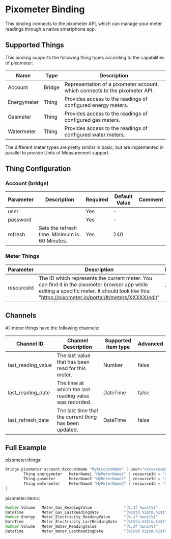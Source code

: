 # Pixometer Binding

This binding connects to the pixometer API, which can manage your meter readings through a native smartphone app.

## Supported Things

This binding supports the following thing types according to the capabilities of pixometer:

| Name        | Type   | Description                                                                 |
| ----------- | ------ | --------------------------------------------------------------------------- |
| Account     | Bridge | Representation of a pixometer account, which connects to the pixometer API. |
| Energymeter | Thing  | Provides access to the readings of configured energy meters.                |
| Gasmeter    | Thing  | Provides access to the readings of configured gas meters.                   |
| Watermeter  | Thing  | Provides access to the readings of configured water meters.                 |

The different meter types are pretty similar in basic, but are implemented in parallel to provide Units of Measurement support.

## Thing Configuration

### Account (bridge)

| Parameter | Description                                   | Required | Default Value | Comment |
| --------- | --------------------------------------------- | -------- | ------------- | ------- |
| user      |                                               | Yes      | -             |         |
| password  |                                               | Yes      | -             |         |
| refresh   | Sets the refresh time. Minimum is 60 Minutes. | Yes      | 240           |         |

### Meter Things

| Parameter  | Description                                                                                                                                                                                         | Required |
| ---------- | --------------------------------------------------------------------------------------------------------------------------------------------------------------------------------------------------- | -------- |
| resourceId | The ID which represents the current meter. You can find it in the pixometer browser app while editing a specific meter. It should look like this: "https://pixometer.io/portal/#/meters/XXXXX/edit" | Yes      |

## Channels

All meter things have the following channels:

| Channel ID         | Channel Description                                    | Supported item type | Advanced |
| ------------------ | ------------------------------------------------------ | ------------------- | -------- |
| last_reading_value | The last value that has been read for this meter.      | Number              | false    |
| last_reading_date  | The time at which the last reading value was recorded. | DateTime            | false    |
| last_refresh_date  | The last time that the current thing has been updated. | DateTime            | false    |

## Full Example

pixometer.things:

```java
Bridge pixometer:account:AccountName "MyAccountName" [ user="xxxxxxxx@xxxx.xx", password="xxxxxxxxxxxx", refresh= 60 ] {
        Thing energymeter   MeterName1 "MyMeterName1" [ resourceId = "xxxxxxxx" ]
        Thing gasmeter      MeterName2 "MyMeterName2" [ resourceId = "xxxxxxxx" ]
        Thing watermeter    MeterName3 "MyMeterName3" [ resourceId = "xxxxxxxx" ]
}
```

pixometer.items:

```java
Number:Volume   Meter_Gas_ReadingValue              "[%.3f %unit%]"                     []  {channel="pixometer:gasmeter:accountname:metername1:last_reading_value"}
DateTime        Meter_Gas_LastReadingDate           "[%1$td.%1$tm.%1$tY %1$tH:%1$tM]"   []  {channel="pixometer:gasmeter:accountname:metername1:last_reading_date"}
Number:Energy   Meter_Electricity_ReadingValue      "[%.1f %unit%]"                     []  {channel="pixometer:energymeter:accountname:metername2:last_reading_value"}
DateTime        Meter_Electricity_LastReadingDate   "[%1$td.%1$tm.%1$tY %1$tH:%1$tM]"   []  {channel="pixometer:energymeter:accountname:metername2:last_reading_date"}
Number:Volume   Meter_Water_ReadingValue            "[%.3f %unit%]"                     []  {channel="pixometer:watermeter:accountname:metername3:last_reading_value"}
DateTime        Meter_Water_LastReadingDate         "[%1$td.%1$tm.%1$tY %1$tH:%1$tM]"   []  {channel="pixometer:watermeter:accountname:metername3:last_reading_date"}
```
